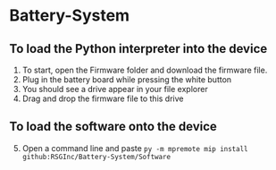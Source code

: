 # Battery-System


## To load the Python interpreter into the device
1. To start, open the Firmware folder and download the firmware file.
2. Plug in the battery board while pressing the white button
3. You should see a drive appear in your file explorer
4. Drag and drop the firmware file to this drive

## To load the software onto the device 
5. Open a command line and paste `py -m mpremote mip install github:RSGInc/Battery-System/Software`


